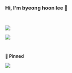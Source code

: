 ### **Hi, I'm byeong hoon lee** 👋 


<br>

![](https://github-readme-stats.vercel.app/api?username=EGGnmad&show_icons=true)



![](https://github-readme-stats.vercel.app/api/top-langs/?username=EGGnmad&layout=compact)

<br>

**📌 Pinned**

[![](https://github-readme-stats.vercel.app/api/pin/?username=EGGnmad&repo=K-SchoolMeal)](https://github.com/EGGnmad/K-SchoolMeal)
